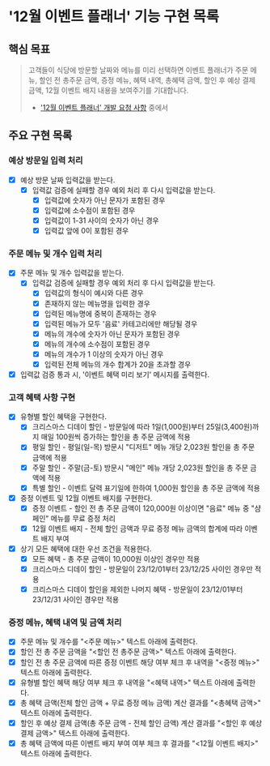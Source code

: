 # '12월 이벤트 플래너' 기능 구현 목록

## 핵심 목표

> 고객들이 식당에 방문할 날짜와 메뉴를 미리 선택하면 이벤트 플래너가 주문 메뉴, 할인 전 총주문 금액, 증정 메뉴, 혜택 내역, 총혜택 금액, 할인 후 예상 결제 금액, 12월 이벤트 배지 내용을 보여주기를 기대합니다.
>
> - ['12월 이벤트 플래너' 개발 요청 사항](https://github.com/seongjinme/javascript-christmas-6-seongjinme#12%EC%9B%94-%EC%9D%B4%EB%B2%A4%ED%8A%B8-%ED%94%8C%EB%9E%98%EB%84%88-%EA%B0%9C%EB%B0%9C-%EC%9A%94%EC%B2%AD-%EC%82%AC%ED%95%AD) 중에서

## 주요 구현 목록

### 예상 방문일 입력 처리

- [x] 예상 방문 날짜 입력값을 받는다.
  - [x] 입력값 검증에 실패할 경우 예외 처리 후 다시 입력값을 받는다.
    - [x] 입력값에 숫자가 아닌 문자가 포함된 경우
    - [x] 입력값에 소수점이 포함된 경우
    - [x] 입력값이 1-31 사이의 숫자가 아닌 경우
    - [x] 입력값 앞에 0이 포함된 경우

### 주문 메뉴 및 개수 입력 처리

- [x] 주문 메뉴 및 개수 입력값을 받는다.
  - [x] 입력값 검증에 실패할 경우 예외 처리 후 다시 입력값을 받는다.
    - [x] 입력값의 형식이 예시와 다른 경우
    - [x] 존재하지 않는 메뉴명을 입력한 경우
    - [x] 입력된 메뉴명에 중복이 존재하는 경우
    - [x] 입력된 메뉴가 모두 '음료' 카테고리에만 해당될 경우
    - [x] 메뉴의 개수에 숫자가 아닌 문자가 포함된 경우
    - [x] 메뉴의 개수에 소수점이 포함된 경우
    - [x] 메뉴의 개수가 1 이상의 숫자가 아닌 경우
    - [x] 입력된 전체 메뉴의 개수 합계가 20을 초과할 경우
- [x] 입력값 검증 통과 시, '이벤트 혜택 미리 보기' 메시지를 출력한다.

### 고객 혜택 사항 구현

- [x] 유형별 할인 혜택을 구현한다.
  - [x] 크리스마스 디데이 할인 - 방문일에 따라 1일(1,000원)부터 25일(3,400원)까지 매일 100원씩 증가하는 할인을 총 주문 금액에 적용
  - [x] 평일 할인 - 평일(일-목) 방문시 "디저트" 메뉴 개당 2,023원 할인을 총 주문 금액에 적용
  - [x] 주말 할인 - 주말(금-토) 방문시 "메인" 메뉴 개당 2,023원 할인을 총 주문 금액에 적용
  - [x] 특별 할인 - 이벤트 달력 표기일에 한하여 1,000원 할인을 총 주문 금액에 적용
- [x] 증정 이벤트 및 12월 이벤트 배지를 구현한다.
  - [x] 증정 이벤트 - 할인 전 총 주문 금액이 120,000원 이상이면 "음료" 메뉴 중 "샴페인" 메뉴를 무료 증정 처리
  - [x] 12월 이벤트 배지 - 전체 할인 금액과 무료 증정 메뉴 금액의 합계에 따라 이벤트 배지 부여
- [x] 상기 모든 혜택에 대한 우선 조건을 적용한다.
  - [x] 모든 혜택 - 총 주문 금액이 10,000원 이상인 경우만 적용
  - [x] 크리스마스 디데이 할인 - 방문일이 23/12/01부터 23/12/25 사이인 경우만 적용
  - [x] 크리스마스 디데이 할인을 제외한 나머지 혜택 - 방문일이 23/12/01부터 23/12/31 사이인 경우만 적용

### 증정 메뉴, 혜택 내역 및 금액 처리

- [x] 주문 메뉴 및 개수를 "<주문 메뉴>" 텍스트 아래에 출력한다.
- [x] 할인 전 총 주문 금액을 "<할인 전 총주문 금액>" 텍스트 아래에 출력한다.
- [x] 할인 전 총 주문 금액에 따른 증정 이벤트 해당 여부 체크 후 내역을 "<증정 메뉴>" 텍스트 아래에 출력한다.
- [x] 유형별 할인 혜택 해당 여부 체크 후 내역을 "<혜택 내역>" 텍스트 아래에 출력한다.
- [x] 총 혜택 금액(전체 할인 금액 + 무료 증정 메뉴 금액) 계산 결과를 "<총혜택 금액>" 텍스트 아래에 출력한다.
- [x] 할인 후 예상 결제 금액(총 주문 금액 - 전체 할인 금액) 계산 결과를 "<할인 후 예상 결제 금액>" 텍스트 아래에 출력한다.
- [x] 총 혜택 금액에 따른 이벤트 배지 부여 여부 체크 후 결과를 "<12월 이벤트 배지>" 텍스트 아래에 출력한다.
